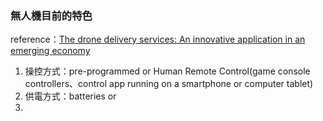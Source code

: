 ### 無人機目前的特色
reference：[The drone delivery services: An innovative application in an emerging economy](https://github.com/ianchiu111/Paper_Reading/blob/main/UAV/01%20-%20The%20drone%20delivery%20services%3A%20An%20innovative%20application%20in%20an%20emerging%20economy.md)
1. 操控方式：pre-programmed or Human Remote Control(game console controllers、control app running on a smartphone or computer tablet)
2. 供電方式：batteries or 
3. 
